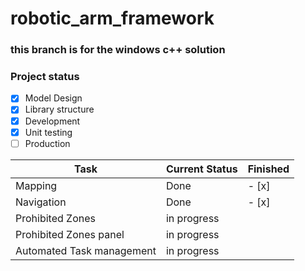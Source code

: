# robotic_arm_framework
### this branch is for the windows c++ solution

### Project status

- [x] Model Design
- [x] Library structure
- [x] Development
- [x] Unit testing
- [ ] Production

| Task           |Current Status | Finished  | 
|----------------|-------------|----------------|
| Mapping | Done |       - [x]      |
| Navigation | Done |    - [x]       |
| Prohibited Zones | in progress |                |
| Prohibited Zones panel | in progress |                |
| Automated Task management   | in progress |                |
